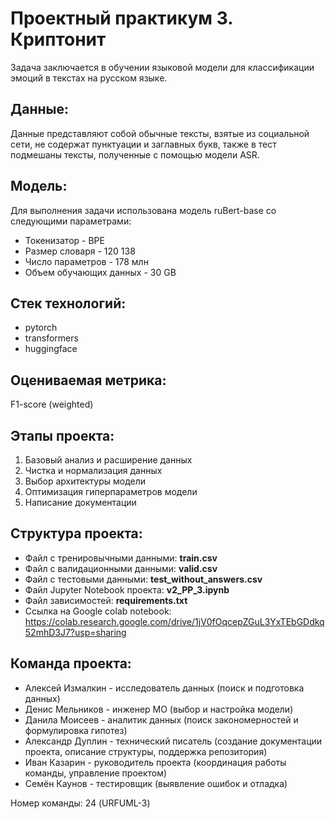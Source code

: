 # Проектный практикум 3. Криптонит

Задача заключается в обучении языковой модели для классификации эмоций в текстах на русском языке.

## Данные:

Данные представляют собой обычные тексты, взятые из социальной сети, не содержат пунктуации и заглавных букв, также в тест подмешаны тексты, полученные с помощью модели ASR. 

## Модель:

Для выполнения задачи использована модель ruBert-base со следующими параметрами:
- Токенизатор - BPE
- Размер словаря - 120 138
- Число параметров - 178 млн
- Объем обучающих данных - 30 GB

## Стек технологий:
- pytorch
- transformers
- huggingface

## Оцениваемая метрика:

F1-score (weighted)

## Этапы проекта:

1. Базовый анализ и расширение данных
2. Чистка и нормализация данных
3. Выбор архитектуры модели
4. Оптимизация гиперпараметров модели
5. Написание документации

## Структура проекта:

- Файл с тренировычными данными:  **train.csv**
- Файл с валидационными данными:  **valid.csv**
- Файл с тестовыми данными:  **test_without_answers.csv**
- Файл Jupyter Notebook проекта:  **v2_PP_3.ipynb**
- Файл зависимостей: **requirements.txt**
- Ссылка на Google colab notebook: https://colab.research.google.com/drive/1jV0fOqcepZGuL3YxTEbGDdkq52mhD3J7?usp=sharing
  
## Команда проекта:

- Алексей Измалкин - исследователь данных (поиск и подготовка данных)
- Денис Мельников - инженер МО (выбор и настройка модели)
- Данила Моисеев - аналитик данных (поиск закономерностей и формулировка гипотез)
- Александр Дуплин - технический писатель (создание документации проекта, описание структуры, поддержка репозитория)
- Иван Казарин - руководитель проекта (координация работы команды, управление проектом)
- Семён Каунов - тестировщик (выявление ошибок и отладка)

Номер команды: 24 (URFUML-3)
